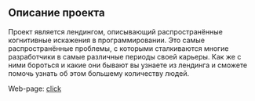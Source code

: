 ## Описание проекта

Проект является лендингом, описывающий распространённые когнитивные искажения в программировании. Это самые распространённые проблемы, с которыми сталкиваются многие разработчики в самые различные периоды своей карьеры. Как же с ними бороться и какие они бывают вы узнаете из лендинга и сможете помочь узнать об этом большему количеству людей.

Web-page: [click](http://xalune-ldp-lvl1.surge.sh/)